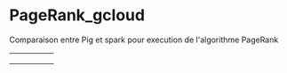 # PageRank_gcloud
Comparaison entre Pig et spark pour execution de l'algorithme PageRank


|   |   |   |   |   |
|---|---|---|---|---|
|   |   |   |   |   |
|   |   |   |   |   |
|   |   |   |   |   |
